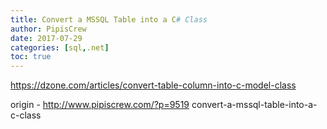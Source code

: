 ```yaml
---
title: Convert a MSSQL Table into a C# Class
author: PipisCrew
date: 2017-07-29
categories: [sql,.net]
toc: true
---
```


https://dzone.com/articles/convert-table-column-into-c-model-class

origin - http://www.pipiscrew.com/?p=9519 convert-a-mssql-table-into-a-c-class